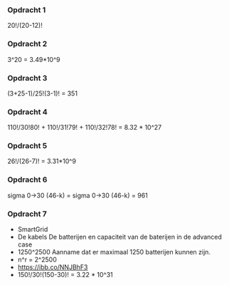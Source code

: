 ### Opdracht 1
20!/(20-12)!

### Opdracht 2
3^20 = 3.49*10^9

### Opdracht 3
(3+25-1)/25!(3-1)! = 351

### Opdracht 4
110!/30!80! + 110!/31!79! + 110!/32!78! = 8.32 * 10^27

### Opdracht 5
26!/(26-7)! = 3.31*10^9

### Opdracht 6
sigma 0->30 (46-k) = sigma 0->30 (46-k) = 961

### Opdracht 7
- SmartGrid
- De kabels
  De batterijen en capaciteit van de baterijen in de advanced case
- 1250^2500
  Aanname dat er maximaal 1250 batterijen kunnen zijn.
- n^r = 2^2500
- https://ibb.co/NNJBhF3
- 150!/30!(150-30)! = 3.22 * 10^31
